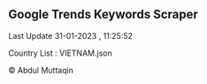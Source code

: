 

## Google Trends Keywords Scraper 
 
Last Update 31-01-2023 , 11:25:52

Country List :
VIETNAM.json



© Abdul Muttaqin 
